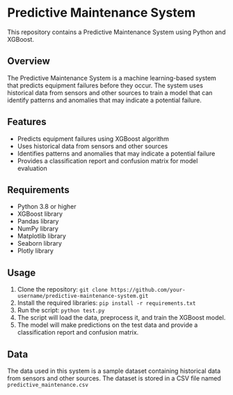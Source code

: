 Predictive Maintenance System
===========================

This repository contains a Predictive Maintenance System using Python and XGBoost.

**Overview**
------------

The Predictive Maintenance System is a machine learning-based system that predicts equipment failures before they occur. The system uses historical data from sensors and other sources to train a model that can identify patterns and anomalies that may indicate a potential failure.

**Features**
------------

* Predicts equipment failures using XGBoost algorithm
* Uses historical data from sensors and other sources
* Identifies patterns and anomalies that may indicate a potential failure
* Provides a classification report and confusion matrix for model evaluation

**Requirements**
---------------

* Python 3.8 or higher
* XGBoost library
* Pandas library
* NumPy library
* Matplotlib library
* Seaborn library
* Plotly library

**Usage**
-----

1. Clone the repository: `git clone https://github.com/your-username/predictive-maintenance-system.git`
2. Install the required libraries: `pip install -r requirements.txt`
3. Run the script: `python test.py`
4. The script will load the data, preprocess it, and train the XGBoost model.
5. The model will make predictions on the test data and provide a classification report and confusion matrix.

**Data**
-----

The data used in this system is a sample dataset containing historical data from sensors and other sources. The dataset is stored in a CSV file named `predictive_maintenance.csv`
